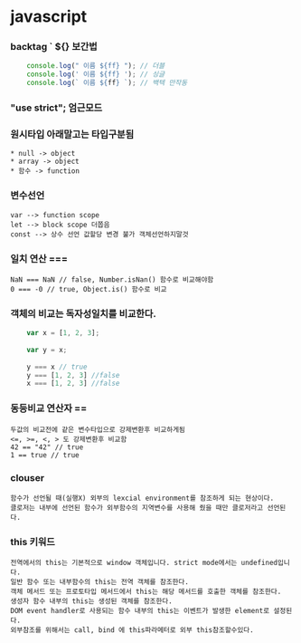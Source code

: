 # javascript 

### backtag ` ${} 보간법

```javascript
	console.log(" 이름 ${ff} "); // 더블
	console.log(' 이름 ${ff} '); // 싱글
	console.log(` 이름 ${ff} `); // 백텍 만작동

```

### "use strict"; 엄근모드


### 원시타입 아래말고는 타입구분됨
	* null -> object
	* array -> object
	* 함수 -> function
	
### 변수선언
	var --> function scope 
	let --> block scope 더쫍음
	const --> 상수 선언 값할당 변경 불가 객체선언하지말것
	
### 일치 연산 ===
	NaN === NaN // false, Number.isNan() 함수로 비교해야함
	0 === -0 // true, Object.is() 함수로 비교
	
### 객체의 비교는 독자성일치를 비교한다.
```javascript
	var x = [1, 2, 3];
	
	var y = x;
	
	y === x // true
	y === [1, 2, 3] //false
	x === [1, 2, 3] //false
```

### 동등비교 연산자 == 
	두값의 비교전에 같은 변수타입으로 강제변환후 비교하게됨   
	<=, >=, <, > 도 강제변환후 비교함
	42 == "42" // true
	1 == true // true
	
### clouser 
	함수가 선언될 때(실행X) 외부의 lexcial environment를 참조하게 되는 현상이다.
	클로저는 내부에 선언된 함수가 외부함수의 지역변수를 사용해 줬을 때만 클로저라고 선언된다.
	
### this 키워드
	전역에서의 this는 기본적으로 window 객체입니다. strict mode에서는 undefined입니다.
	일반 함수 또는 내부함수의 this는 전역 객체를 참조한다.
	객체 메서드 또는 프로토타입 메서드에서 this는 해당 메서드를 호출한 객체를 참조한다.
	생성자 함수 내부의 this는 생성된 객체를 참조한다.
	DOM event handler로 사용되는 함수 내부의 this는 이벤트가 발생한 element로 설정된다. 
	외부참조를 위해서는 call, bind 에 this파라메터로 외부 this참조할수있다.